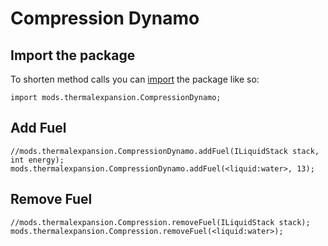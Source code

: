 # Compression Dynamo

## Import the package

To shorten method calls you can [import](/AdvancedFunctions/Import/) the package like so:

    import mods.thermalexpansion.CompressionDynamo;
    

## Add Fuel

    //mods.thermalexpansion.CompressionDynamo.addFuel(ILiquidStack stack, int energy);
    mods.thermalexpansion.CompressionDynamo.addFuel(<liquid:water>, 13);
    

## Remove Fuel

    //mods.thermalexpansion.Compression.removeFuel(ILiquidStack stack);
    mods.thermalexpansion.Compression.removeFuel(<liquid:water>);